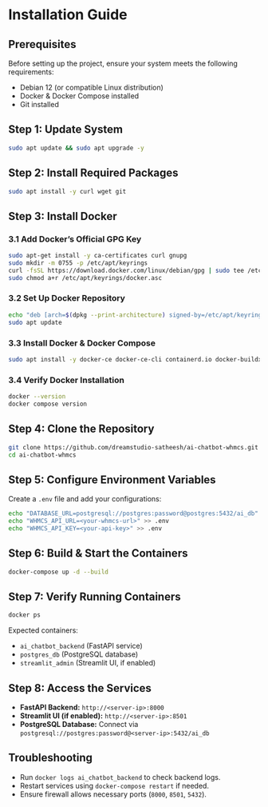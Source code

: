 # Installation Guide

## Prerequisites

Before setting up the project, ensure your system meets the following requirements:

- Debian 12 (or compatible Linux distribution)
- Docker & Docker Compose installed
- Git installed

## Step 1: Update System

```bash
sudo apt update && sudo apt upgrade -y
```

## Step 2: Install Required Packages

```bash
sudo apt install -y curl wget git
```

## Step 3: Install Docker

### 3.1 Add Docker’s Official GPG Key

```bash
sudo apt-get install -y ca-certificates curl gnupg
sudo mkdir -m 0755 -p /etc/apt/keyrings
curl -fsSL https://download.docker.com/linux/debian/gpg | sudo tee /etc/apt/keyrings/docker.asc > /dev/null
sudo chmod a+r /etc/apt/keyrings/docker.asc
```

### 3.2 Set Up Docker Repository

```bash
echo "deb [arch=$(dpkg --print-architecture) signed-by=/etc/apt/keyrings/docker.asc] https://download.docker.com/linux/debian $(lsb_release -cs) stable" | sudo tee /etc/apt/sources.list.d/docker.list > /dev/null
sudo apt update
```

### 3.3 Install Docker & Docker Compose

```bash
sudo apt install -y docker-ce docker-ce-cli containerd.io docker-buildx-plugin docker-compose-plugin
```

### 3.4 Verify Docker Installation

```bash
docker --version
docker compose version
```

## Step 4: Clone the Repository

```bash
git clone https://github.com/dreamstudio-satheesh/ai-chatbot-whmcs.git
cd ai-chatbot-whmcs
```

## Step 5: Configure Environment Variables

Create a `.env` file and add your configurations:

```bash
echo "DATABASE_URL=postgresql://postgres:password@postgres:5432/ai_db" > .env
echo "WHMCS_API_URL=<your-whmcs-url>" >> .env
echo "WHMCS_API_KEY=<your-api-key>" >> .env
```

## Step 6: Build & Start the Containers

```bash
docker-compose up -d --build
```

## Step 7: Verify Running Containers

```bash
docker ps
```

Expected containers:

- `ai_chatbot_backend` (FastAPI service)
- `postgres_db` (PostgreSQL database)
- `streamlit_admin` (Streamlit UI, if enabled)

## Step 8: Access the Services

- **FastAPI Backend:** `http://<server-ip>:8000`
- **Streamlit UI (if enabled):** `http://<server-ip>:8501`
- **PostgreSQL Database:** Connect via `postgresql://postgres:password@<server-ip>:5432/ai_db`

## Troubleshooting

- Run `docker logs ai_chatbot_backend` to check backend logs.
- Restart services using `docker-compose restart` if needed.
- Ensure firewall allows necessary ports (`8000`, `8501`, `5432`).

